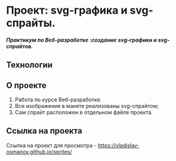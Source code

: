 # Проект: svg-графика и svg-спрайты.
##### Практикум по Веб-разработке :создание svg-графики и svg-спрайтов. 

## Технологии


## О проекте
1. Работа по курсе Веб-разработке.
2. Все изображения в макете реализованы svg-спрайтом;
3. Сам спрайт расположен в отдельном файле проекта.

## Ссылка на проекта
Ссылка на проект для просмотра - https://vladislav-osmanov.github.io/sprites/
